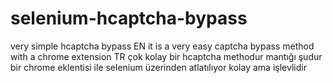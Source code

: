 # selenium-hcaptcha-bypass
very simple hcaptcha bypass
EN 
it is a very easy captcha bypass method with a chrome extension 
TR
çok kolay bir hcaptcha methodur mantığı şudur bir chrome eklentisi ile selenium üzerinden atlatılıyor kolay ama işlevlidir
